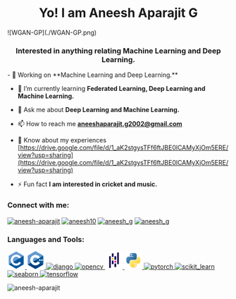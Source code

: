 <h1 align="center">Yo! I am Aneesh Aparajit G</h1>
![WGAN-GP](./WGAN-GP.png)
<h3 align="center">Interested in anything relating Machine Learning and Deep Learning.</h3>
- 🔭 Working on **Machine Learning and Deep Learning.**

- 🌱 I’m currently learning **Federated Learning, Deep Learning and Machine Learning.**

- 💬 Ask me about **Deep Learning and Machine Learning.**

- 📫 How to reach me **aneeshaparajit.g2002@gmail.com**

- 📄 Know about my experiences [https://drive.google.com/file/d/1_aK2stgysTFf6ftJBE0lCAMyXjOm5ERE/view?usp=sharing](https://drive.google.com/file/d/1_aK2stgysTFf6ftJBE0lCAMyXjOm5ERE/view?usp=sharing)

- ⚡ Fun fact **I am interested in cricket and music.**

<h3 align="left">Connect with me:</h3>
<p align="left">
<a href="https://linkedin.com/in/aneesh-aparajit" target="blank"><img align="center" src="https://raw.githubusercontent.com/rahuldkjain/github-profile-readme-generator/master/src/images/icons/Social/linked-in-alt.svg" alt="aneesh-aparajit" height="30" width="40" /></a>
<a href="https://kaggle.com/aneesh10" target="blank"><img align="center" src="https://raw.githubusercontent.com/rahuldkjain/github-profile-readme-generator/master/src/images/icons/Social/kaggle.svg" alt="aneesh10" height="30" width="40" /></a>
<a href="https://codeforces.com/profile/aneesh_g" target="blank"><img align="center" src="https://raw.githubusercontent.com/rahuldkjain/github-profile-readme-generator/master/src/images/icons/Social/codeforces.svg" alt="aneesh_g" height="30" width="40" /></a>
<a href="https://www.leetcode.com/aneesh_g" target="blank"><img align="center" src="https://raw.githubusercontent.com/rahuldkjain/github-profile-readme-generator/master/src/images/icons/Social/leet-code.svg" alt="aneesh_g" height="30" width="40" /></a>
</p>

<h3 align="left">Languages and Tools:</h3>
<p align="left"> <a href="https://www.cprogramming.com/" target="_blank" rel="noreferrer"> <img src="https://raw.githubusercontent.com/devicons/devicon/master/icons/c/c-original.svg" alt="c" width="40" height="40"/> </a> <a href="https://www.w3schools.com/cpp/" target="_blank" rel="noreferrer"> <img src="https://raw.githubusercontent.com/devicons/devicon/master/icons/cplusplus/cplusplus-original.svg" alt="cplusplus" width="40" height="40"/> </a> <a href="https://www.djangoproject.com/" target="_blank" rel="noreferrer"> <img src="https://cdn.worldvectorlogo.com/logos/django.svg" alt="django" width="40" height="40"/> </a> <a href="https://opencv.org/" target="_blank" rel="noreferrer"> <img src="https://www.vectorlogo.zone/logos/opencv/opencv-icon.svg" alt="opencv" width="40" height="40"/> </a> <a href="https://pandas.pydata.org/" target="_blank" rel="noreferrer"> <img src="https://raw.githubusercontent.com/devicons/devicon/2ae2a900d2f041da66e950e4d48052658d850630/icons/pandas/pandas-original.svg" alt="pandas" width="40" height="40"/> </a> <a href="https://www.python.org" target="_blank" rel="noreferrer"> <img src="https://raw.githubusercontent.com/devicons/devicon/master/icons/python/python-original.svg" alt="python" width="40" height="40"/> </a> <a href="https://pytorch.org/" target="_blank" rel="noreferrer"> <img src="https://www.vectorlogo.zone/logos/pytorch/pytorch-icon.svg" alt="pytorch" width="40" height="40"/> </a> <a href="https://scikit-learn.org/" target="_blank" rel="noreferrer"> <img src="https://upload.wikimedia.org/wikipedia/commons/0/05/Scikit_learn_logo_small.svg" alt="scikit_learn" width="40" height="40"/> </a> <a href="https://seaborn.pydata.org/" target="_blank" rel="noreferrer"> <img src="https://seaborn.pydata.org/_images/logo-mark-lightbg.svg" alt="seaborn" width="40" height="40"/> </a> <a href="https://www.tensorflow.org" target="_blank" rel="noreferrer"> <img src="https://www.vectorlogo.zone/logos/tensorflow/tensorflow-icon.svg" alt="tensorflow" width="40" height="40"/> </a> </p>

<p><img align="left" src="https://github-readme-stats.vercel.app/api/top-langs?username=aneesh-aparajit&show_icons=true&locale=en&layout=compact" alt="aneesh-aparajit" /></p>

